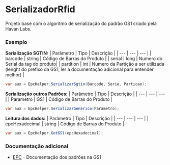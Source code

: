 # SerializadorRfid

Projeto base com o algoritmo de serialização do padrão GS1 criado pela Havan Labs. 

### Exemplo
**Serialização SGTIN:**
| Parâmetro | Tipo | Descrição |
| --- | --- | --- |
| barcode | string | Código de Barras do Produto |
| serial | long | Numero do Serial da tag do produto|
| partition | int | Numero da Partição a ser utilizada (lenght do prefixo da GS1, ler a documentação adicional para entender melhor) |
``` csharp
var aux = EpcHelper.SerializarSgtin(Barcode, Serie, Particao);
```

**Serialização outros Padrões:**
| Parâmetro | Tipo | Descrição |
| --- | --- | --- |
| Parametro | GS1 | Código de Barras do Produto |
``` csharp
var aux = EpcHelper.SerializarGenerico(Parametro);
```

**Leitura dos dados:**
| Parâmetro | Tipo | Descrição |
| --- | --- | --- |
| epcHexadecimal | string | Código de Barras do Produto |
``` csharp
var aux = EpcHelper.GetGS1(epcHexadecimal);
```
### Documentação adicional
* [EPC] - Documentação dos padrões na GS1

   [EPC]: <https://www.gs1br.org/codigos-e-padroes/epc-rfid>
   

